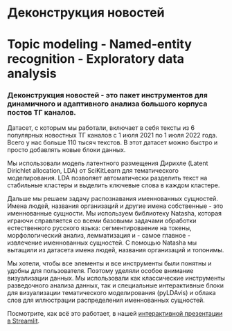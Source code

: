 # Деконструкция новостей
# Topic modeling - Named-entity recognition - Exploratory data analysis

### Деконструкция новостей - это пакет инструментов для динамичного и адаптивного анализа большого корпуса постов ТГ каналов. 

Датасет, с которым мы работали, включает в себя тексты из 6 популярных новостных ТГ каналов с 1 июля 2021 по 1 июля 2022 года. Всего у нас больше 110 тысяч текстов. В этот датасет можно быстро и просто добавлять новые блоки данных.

Мы использовали модель латентного размещения Дирихле (Latent Dirichlet allocation, LDA) от SciKitLearn для тематического моделирования. LDA позволяет автоматически разделить текст на стабильные кластеры и выделить ключевые слова в каждом кластере.

Дальше мы решаем задачу распознавания именнованных сущностей. Имена людей, названия организаций и другие имена собственные - это именнованные сущности. Мы используем библиотеку Natasha, которая играючи справляется со всеми базовыми задачами обработки естественного русского языка: сегментироваение на токены, морфологический анализ, лемматизация и - самое главное - извлечение именнованных сущностей. С помощью Natasha мы вытащили из датасета имена людей, названия организаций и топонимы.

Мы хотели, чтобы все элементы и все инструменты были понятны и удобны для пользователя. Поэтому уделяли особое внимание визуализации данных. Мы использовали как классические инструменты разведочного анализа данных, так и специальные интерактивные блоки для визуализации тематического моделирования (pyLDAvis) и облака слов для иллюстрации распределения именнованных сущностей.

Посмотрите, как всё это работает, в нашей [интерактивной презентации в Streamlit](https://aveletuk-deconstructing-news--streamlit-presentationpres-hlzm80.streamlitapp.com "Интерактивная презентация").
